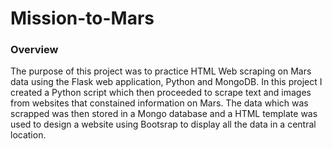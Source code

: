 # Mission-to-Mars

### Overview
The purpose of this project was to practice HTML Web scraping on Mars data using the Flask web application, Python and MongoDB. In this project I created a Python script which then proceeded to scrape text and images from websites that constained information on Mars. The data which was scrapped was then stored in a Mongo database and a HTML template was used to design a website using Bootsrap to display all the data in a central location.

 
